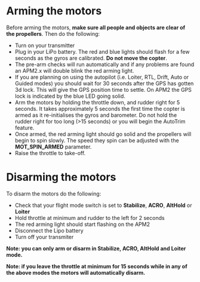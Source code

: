 # Arming the motors
Before arming the motors, **make sure all people and objects are clear of the propellers**. Then do the following:
- Turn on your transmitter
- Plug in your LiPo battery.  The red and blue lights should flash for a few seconds as the gyros are calibrated. **Do not move the copter**.
- The pre-arm checks will run automatically and if any problems are found an APM2.x will double blink the red arming light.
- If you are planning on using the autopilot (i.e. Loiter, RTL, Drift, Auto or Guided modes) you should wait for 30 seconds after the GPS has gotten 3d lock.  This will give the GPS position time to settle.  On APM2 the GPS lock is indicated by the blue LED going solid.
- Arm the motors by holding the throttle down, and rudder right for 5 seconds.  It takes approximately 5 seconds the first time the copter is armed as it re-initialises the gyros and barometer.  Do not hold the rudder right for too long (>15 seconds) or you will begin the AutoTrim feature.
- Once armed, the red arming light should go solid and the propellers will begin to spin slowly.  The speed they spin can be adjusted with the **MOT_SPIN_ARMED** parameter.
- Raise the throttle to take-off.




# Disarming the motors
To disarm the motors do the following:
- Check that your flight mode switch is set to **Stabilize**, **ACRO**, **AltHold** or **Loiter**
- Hold throttle at minimum and rudder to the left for 2 seconds
- The red arming light should start flashing on the APM2
- Disconnect the Lipo battery
- Turn off your transmiter

**Note: you can only arm or disarm in Stabilize, ACRO, AltHold and Loiter mode.**

**Note: if you leave the throttle at minimum for 15 seconds while in any of the above modes the motors will automatically disarm.**

